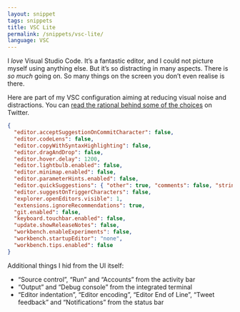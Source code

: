 ```yaml
---
layout: snippet
tags: snippets
title: VSC Lite
permalink: /snippets/vsc-lite/
language: VSC
---
```


I _love_ Visual Studio Code. It’s a fantastic editor, and I could not picture myself using anything else. But it’s so distracting in many aspects. There is _so much_ going on. So many things on the screen you don’t even realise is there.

Here are part of my VSC configuration aiming at reducing visual noise and distractions. You can [read the rational behind some of the choices](https://twitter.com/KittyGiraudel/status/1365237163105939457?s=20) on Twitter.

```json
{
  "editor.acceptSuggestionOnCommitCharacter": false,
  "editor.codeLens": false,
  "editor.copyWithSyntaxHighlighting": false,
  "editor.dragAndDrop": false,
  "editor.hover.delay": 1200,
  "editor.lightbulb.enabled": false,
  "editor.minimap.enabled": false,
  "editor.parameterHints.enabled": false,
  "editor.quickSuggestions": { "other": true, "comments": false, "strings": true },
  "editor.suggestOnTriggerCharacters": false,
  "explorer.openEditors.visible": 1,
  "extensions.ignoreRecommendations": true,
  "git.enabled": false,
  "keyboard.touchbar.enabled": false,
  "update.showReleaseNotes": false,
  "workbench.enableExperiments": false,
  "workbench.startupEditor": "none",
  "workbench.tips.enabled": false
}
```

Additional things I hid from the UI itself:

- “Source control”, “Run” and “Accounts” from the activity bar
- “Output” and “Debug console” from the integrated terminal
- “Editor indentation”, “Editor encoding”, “Editor End of Line”, “Tweet feedback” and “Notifications” from the status bar
